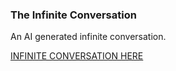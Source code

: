 ### The Infinite Conversation

An AI generated infinite conversation. 

<a href="https://www.infiniteconversation.com/">INFINITE CONVERSATION HERE</a>
